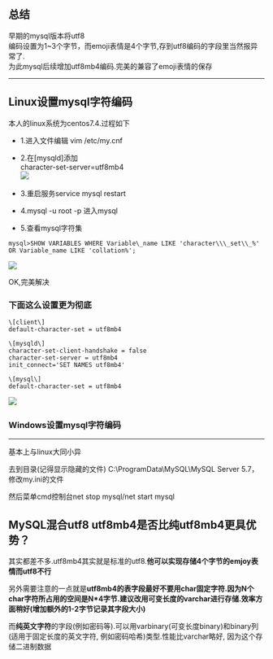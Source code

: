 ## 总结

早期的mysql版本将utf8  
编码设置为1~3个字节，而emoji表情是4个字节,存到utf8编码的字段里当然报异常了.  
为此mysql后续增加utf8mb4编码.完美的兼容了emoji表情的保存


-----------------------------------------------------------------------------------------------------------

## Linux设置mysql字符编码

本人的linux系统为centos7.4.过程如下

- 1.进入文件编辑 vim /etc/my.cnf

- 2.在\[mysqld\]添加\
character-set-server=utf8mb4\
![](http://fublog.oss-cn-shenzhen.aliyuncs.com/20181211-b53fe2da49374b51a82cd98349c336cb.jpg)    

- 3.重启服务service mysql restart
- 4.mysql -u root -p 进入mysql
- 5.查看mysql字符集
```
mysql>SHOW VARIABLES WHERE Variable\_name LIKE 'character\\\_set\\_%' OR Variable_name LIKE 'collation%';
```
![](http://fublog.oss-cn-shenzhen.aliyuncs.com/20181211-dcc17908e004406ea8c9de3686751821.jpg)

OK,完美解决



### 下面这么设置更为彻底

```
\[client\]
default-character-set = utf8mb4

\[mysqld\]
character-set-client-handshake = false
character-set-server = utf8mb4
init_connect='SET NAMES utf8mb4'

\[mysql\]
default-character-set = utf8mb4
```
![](http://fublog.oss-cn-shenzhen.aliyuncs.com/20181211-ef9a7d7940064a38a08a987779c76280.jpg)    

### Windows设置mysql字符编码
----------------------

基本上与linux大同小异

去到目录(记得显示隐藏的文件) C:\\ProgramData\\MySQL\\MySQL Server 5.7，修改my.ini的文件

然后菜单cmd控制台net stop mysql/net start mysql

## MySQL混合utf8 utf8mb4是否比纯utf8mb4更具优势？


其实都差不多.utf8mb4其实就是标准的utf8.**他可以实现存储4个字节的emjoy表情而utf8不行**

另外需要注意的一点就是**utf8mb4的表字段最好不要用char固定字符.因为N个char字符所占用的空间是N*4字节.建议改用可变长度的varchar进行存储.效率方面稍好(增加额外的1-2字节记录其字段大小)**

而**纯英文字符**的字段(例如密码等).可以用varbinary(可变长度binary)和binary列(适用于固定长度的英文字符, 例如密码哈希)类型.性能比varchar略好, 因为这个存储二进制数据
